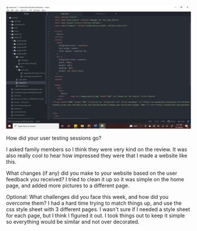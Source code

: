 ![screenshot](./images/screenshot.JPG)

How did your user testing sessions go?

I asked family members so I think they were very kind on the review. It was also really cool to hear how impressed they were that I made a website like this.

What changes (if any) did you make to your website based on the user feedback you received?
I tried to clean it up so it was simple on the home page, and added more pictures to a different page.

Optional: What challenges did you face this week, and how did you overcome them?
I had a hard time trying to match things up, and use the css style sheet with 3 different pages. I wasn't sure if I needed a style sheet for each page, but I think I figured it out. I took things out to keep it simple so everything would be similar and not over decorated.
